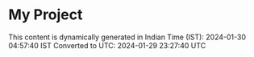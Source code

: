 # My Project

This content is dynamically generated in Indian Time (IST): 2024-01-30 04:57:40 IST
Converted to UTC: 2024-01-29 23:27:40 UTC
